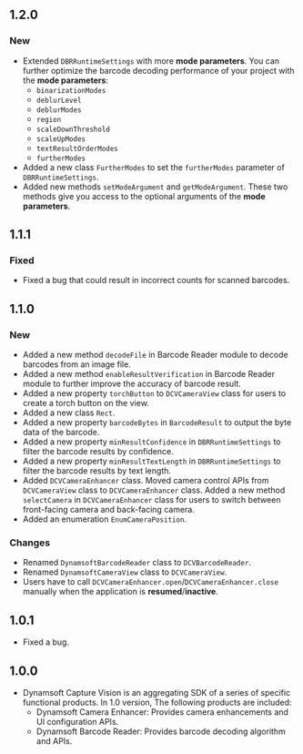 ## 1.2.0

### New

* Extended `DBRRuntimeSettings` with more **mode parameters**. You can further optimize the barcode decoding performance of your project with the **mode parameters**:
  * `binarizationModes`
  * `deblurLevel`
  * `deblurModes`
  * `region`
  * `scaleDownThreshold`
  * `scaleUpModes`
  * `textResultOrderModes`
  * `furtherModes`
* Added a new class `FurtherModes` to set the `furtherModes` parameter of `DBRRuntimeSettings`.
* Added new methods `setModeArgument` and `getModeArgument`. These two methods give you access to the optional arguments of the **mode parameters**.

## 1.1.1

### Fixed

* Fixed a bug that could result in incorrect counts for scanned barcodes.

## 1.1.0

### New

* Added a new method `decodeFile` in Barcode Reader module to decode barcodes from an image file.
* Added a new method `enableResultVerification` in Barcode Reader module to further improve the accuracy of barcode result.
* Added a new property `torchButton` to `DCVCameraView` class for users to create a torch button on the view.
* Added a new class `Rect`.
* Added a new property `barcodeBytes` in `BarcodeResult` to output the byte data of the barcode.
* Added a new property `minResultConfidence` in `DBRRuntimeSettings` to filter the barcode results by confidence.
* Added a new property `minResultTextLength` in `DBRRuntimeSettings` to filter the barcode results by text length.
* Added `DCVCameraEnhancer` class. Moved camera control APIs from `DCVCameraView` class to `DCVCameraEnhancer` class. Added a new method `selectCamera` in `DCVCameraEnhancer` class for users to switch between front-facing camera and back-facing camera.
* Added an enumeration `EnumCameraPosition`.

### Changes

* Renamed `DynamsoftBarcodeReader` class to `DCVBarcodeReader`.
* Renamed `DynamsoftCameraView` class to `DCVCameraView`.
* Users have to call `DCVCameraEnhancer.open`/`DCVCameraEnhancer.close` manually when the application is **resumed**/**inactive**.

## 1.0.1

* Fixed a bug.

## 1.0.0

* Dynamsoft Capture Vision is an aggregating SDK of a series of specific functional products. In 1.0 version, The following products are included:
  * Dynamsoft Camera Enhancer: Provides camera enhancements and UI configuration APIs.
  * Dynamsoft Barcode Reader: Provides barcode decoding algorithm and APIs.
